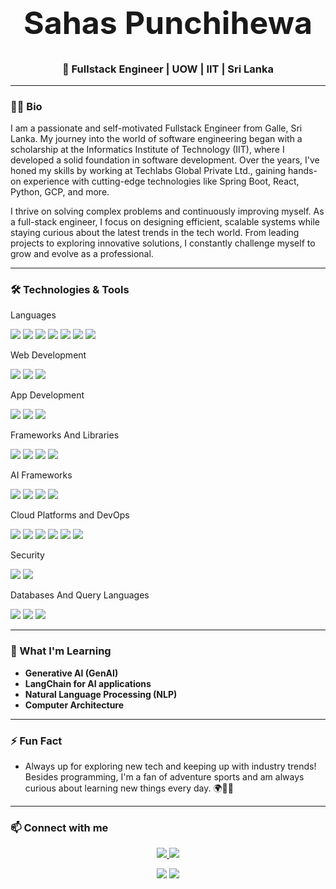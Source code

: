<p align="center">
  <h1 align="center" style="font-size: 50px;">Sahas Punchihewa</h1>
</p>

<h3 align='center'>🚀 Fullstack Engineer | UOW | IIT | Sri Lanka</h3>

---

### 👨‍💻 Bio

I am a passionate and self-motivated Fullstack Engineer from Galle, Sri Lanka. My journey into the world of software engineering began with a scholarship at the Informatics Institute of Technology (IIT), where I developed a solid foundation in software development. Over the years, I've honed my skills by working at Techlabs Global Private Ltd., gaining hands-on experience with cutting-edge technologies like Spring Boot, React, Python, GCP, and more.

I thrive on solving complex problems and continuously improving myself. As a full-stack engineer, I focus on designing efficient, scalable systems while staying curious about the latest trends in the tech world. From leading projects to exploring innovative solutions, I constantly challenge myself to grow and evolve as a professional.

---

### 🛠 Technologies & Tools

<p align="center">
  <!-- Programming Languages -->
  <p align="left">Languages</p>
  <p align="left">
    <img src="https://img.shields.io/badge/Java-ED8B00?style=for-the-badge&logo=openjdk&logoColor=white" />
    <img src="https://img.shields.io/badge/Python-3776AB?style=for-the-badge&logo=python&logoColor=white" />
    <img src="https://img.shields.io/badge/JavaScript-F7DF1E?style=for-the-badge&logo=javascript&logoColor=black" />
    <img src="https://img.shields.io/badge/TypeScript-3178C6?style=for-the-badge&logo=typescript&logoColor=white" />
    <img src="https://img.shields.io/badge/Dart-0175C2?style=for-the-badge&logo=dart&logoColor=white" />
    <img src="https://img.shields.io/badge/Swift-FA7343?style=for-the-badge&logo=swift&logoColor=white" />
    <img src="https://img.shields.io/badge/Kotlin-0095D5?style=for-the-badge&logo=kotlin&logoColor=white" />
  </p>

  <!-- Web Development -->
  <p align="left">Web Development</p>
  <p align="left">
    <img src="https://img.shields.io/badge/HTML5-E34F26?style=for-the-badge&logo=html5&logoColor=white" />
    <img src="https://img.shields.io/badge/CSS3-1572B6?style=for-the-badge&logo=css3&logoColor=white" />
    <img src="https://img.shields.io/badge/Tailwind%20CSS-06B6D4?style=for-the-badge&logo=tailwindcss&logoColor=white" />
  </p>

  <!-- App Development -->
  <p align="left">App Development</p>
  <p align="left">
    <img src="https://img.shields.io/badge/Xcode-147EFB?style=for-the-badge&logo=xcode&logoColor=white" />
    <img src="https://img.shields.io/badge/Flutter-02569B?style=for-the-badge&logo=flutter&logoColor=white" />
    <img src="https://img.shields.io/badge/Android%20Studio-3DDC84?style=for-the-badge&logo=android&logoColor=white" />
  </p>

  <!-- Frameworks & Libraries -->
  <p align="left">Frameworks And Libraries</p>
  <p align="left">
    <img src="https://img.shields.io/badge/SpringBoot-6DB33F?style=for-the-badge&logo=springboot&logoColor=white" />
    <img src="https://img.shields.io/badge/React-61DAFB?style=for-the-badge&logo=react&logoColor=black" />
    <img src="https://img.shields.io/badge/FastAPI-009688?style=for-the-badge&logo=fastapi&logoColor=white" />
    <img src="https://img.shields.io/badge/Node.js-339933?style=for-the-badge&logo=nodedotjs&logoColor=white" />
  </p>

  <!-- Frameworks & Libraries -->
  <p align="left">AI Frameworks</p>
  <p align="left">
    <img src="https://img.shields.io/badge/LangChain-20232A?style=for-the-badge&logo=langchain&logoColor=61DAFB" />
    <img src="https://img.shields.io/badge/LangGraph-20232A?style=for-the-badge&logo=langchain&logoColor=61DAFB" />
    <img src="https://img.shields.io/badge/Autogen-20232A?style=for-the-badge&logo=openai&logoColor=61DAFB" />
    <img src="https://img.shields.io/badge/OpenAI-412991?style=for-the-badge&logo=openai&logoColor=white" />
  </p>

  <!-- DevOps & Cloud Platforms -->
  <p align="left">Cloud Platforms and DevOps</p>
  <p align="left">
    <img src="https://img.shields.io/badge/GCP-4285F4?style=for-the-badge&logo=googlecloud&logoColor=white" />
    <img src="https://img.shields.io/badge/Azure-0078D4?style=for-the-badge&logo=microsoftazure&logoColor=white" />
    <img src="https://img.shields.io/badge/Firebase-FFCA28?style=for-the-badge&logo=firebase&logoColor=black" />
    <img src="https://img.shields.io/badge/Docker-2496ED?style=for-the-badge&logo=docker&logoColor=white" />
    <img src="https://img.shields.io/badge/Terraform-623CE4?style=for-the-badge&logo=terraform&logoColor=white" />
    <img src="https://img.shields.io/badge/CI%2FCD-007396?style=for-the-badge&logo=githubactions&logoColor=white" />
  </p>

  <!-- Security & Authentication -->
  <p align="left">Security</p>
  <p align="left">
    <img src="https://img.shields.io/badge/Keycloak-103060?style=for-the-badge&logo=keycloak&logoColor=white" />
    <img src="https://img.shields.io/badge/Firebase%20Auth-FFCA28?style=for-the-badge&logo=firebase&logoColor=black" />
  </p>

  <!-- Data & Visualization -->
  <p align="left">Databases And Query Languages</p>
  <p align="left">
    <img src="https://img.shields.io/badge/Postgres-4169E1?style=for-the-badge&logo=postgresql&logoColor=white" />
    <img src="https://img.shields.io/badge/MySQL-4479A1?style=for-the-badge&logo=mysql&logoColor=white" />
    <img src="https://img.shields.io/badge/GraphQL-E10098?style=for-the-badge&logo=graphql&logoColor=white" />
  </p>
</p>


---

### 🌱 What I'm Learning

- **Generative AI (GenAI)**
- **LangChain for AI applications**
- **Natural Language Processing (NLP)**
- **Computer Architecture**

---

### ⚡ Fun Fact

- Always up for exploring new tech and keeping up with industry trends! Besides programming, I'm a fan of adventure sports and am always curious about learning new things every day. 🌍🏄‍♂️

---

### 📫 Connect with me

<p align="center">
  <a href="mailto:sahasmcg2995@gmail.com">
    <img src="https://img.shields.io/badge/Email-D14836?style=for-the-badge&logo=gmail&logoColor=white" />
  </a>
  <a href="https://www.linkedin.com/in/sahas-punchihewa">
    <img src="https://img.shields.io/badge/LinkedIn-0077B5?style=for-the-badge&logo=linkedin&logoColor=white" />
  </a>
</p>

<div align="center">
  <img src="https://github-readme-stats.vercel.app/api?username=SahasPunchihewa&show_icons=true&theme=radical" />
  <img src="https://github-readme-stats.vercel.app/api/top-langs/?username=SahasPunchihewa&layout=compact&theme=radical" />
</div>

